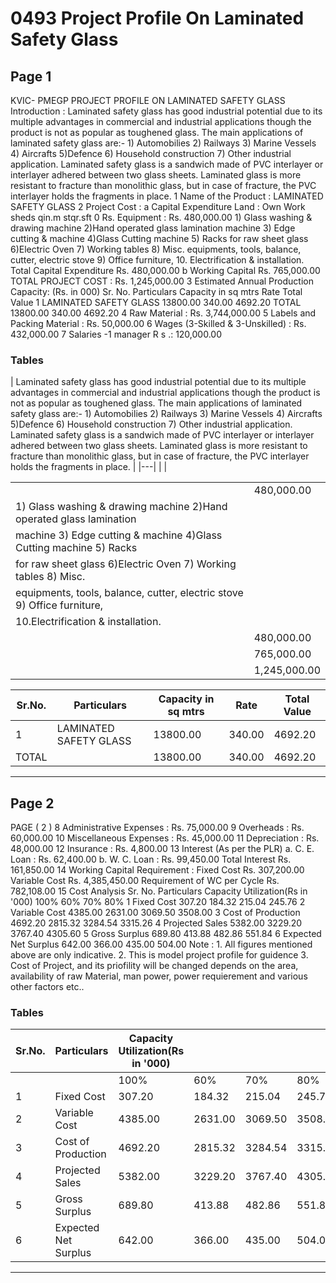 # 0493 Project Profile On Laminated Safety Glass

## Page 1

KVIC- PMEGP PROJECT PROFILE ON LAMINATED SAFETY GLASS Introduction : Laminated safety glass has good industrial potential due to its multiple advantages in commercial and industrial applications though the product is not as popular as toughened glass. The main applications of laminated safety glass are:- 1) Automobilies 2) Railways 3) Marine Vessels 4) Aircrafts 5)Defence 6) Household construction 7) Other industrial application. Laminated safety glass is a sandwich made of PVC interlayer or interlayer adhered between two glass sheets. Laminated glass is more resistant to fracture than monolithic glass, but in case of fracture, the PVC interlayer holds the fragments in place. 1 Name of the Product : LAMINATED SAFETY GLASS 2 Project Cost : a Capital Expenditure Land : Own Work sheds qin.m stqr.sft 0 Rs. Equipment : Rs. 480,000.00 1) Glass washing & drawing machine 2)Hand operated glass lamination machine 3) Edge cutting & machine 4)Glass Cutting machine 5) Racks for raw sheet glass 6)Electric Oven 7) Working tables 8) Misc. equipments, tools, balance, cutter, electric stove 9) Office furniture, 10. Electrification & installation. Total Capital Expenditure Rs. 480,000.00 b Working Capital Rs. 765,000.00 TOTAL PROJECT COST : Rs. 1,245,000.00 3 Estimated Annual Production Capacity: (Rs. in 000) Sr. No. Particulars Capacity in sq mtrs Rate Total Value 1 LAMINATED SAFETY GLASS 13800.00 340.00 4692.20 TOTAL 13800.00 340.00 4692.20 4 Raw Material : Rs. 3,744,000.00 5 Labels and Packing Material : Rs. 50,000.00 6 Wages (3-Skilled & 3-Unskilled) : Rs. 432,000.00 7 Salaries -1 manager R s .: 120,000.00

### Tables

| Laminated safety glass has good industrial potential due to its multiple advantages in commercial and
industrial applications though the product is not as popular as toughened glass. The main applications of
laminated safety glass are:- 1) Automobilies 2) Railways 3) Marine Vessels 4) Aircrafts 5)Defence 6)
Household construction 7) Other industrial application. Laminated safety glass is a sandwich made of
PVC interlayer or interlayer adhered between two glass sheets. Laminated glass is more resistant to
fracture than monolithic glass, but in case of fracture, the PVC interlayer holds the fragments in place. |
|---|
|  |

|  |  |
|---|---|
|  | 480,000.00 |
| 1) Glass washing & drawing machine 2)Hand operated glass lamination |  |
| machine 3) Edge cutting & machine 4)Glass Cutting machine 5) Racks |  |
| for raw sheet glass 6)Electric Oven 7) Working tables 8) Misc. |  |
| equipments, tools, balance, cutter, electric stove 9) Office furniture,
10.Electrification & installation. |  |
|  | 480,000.00 |
|  | 765,000.00 |
|  | 1,245,000.00 |

| Sr.No. | Particulars | Capacity in sq mtrs | Rate | Total Value |
|---|---|---|---|---|
| 1 | LAMINATED SAFETY GLASS | 13800.00 | 340.00 | 4692.20 |
| TOTAL |  | 13800.00 | 340.00 | 4692.20 |

---

## Page 2

PAGE ( 2 ) 8 Administrative Expenses : Rs. 75,000.00 9 Overheads : Rs. 60,000.00 10 Miscellaneous Expenses : Rs. 45,000.00 11 Depreciation : Rs. 48,000.00 12 Insurance : Rs. 4,800.00 13 Interest (As per the PLR) a. C. E. Loan : Rs. 62,400.00 b. W. C. Loan : Rs. 99,450.00 Total Interest Rs. 161,850.00 14 Working Capital Requirement : Fixed Cost Rs. 307,200.00 Variable Cost Rs. 4,385,450.00 Requirement of WC per Cycle Rs. 782,108.00 15 Cost Analysis Sr. No. Particulars Capacity Utilization(Rs in '000) 100% 60% 70% 80% 1 Fixed Cost 307.20 184.32 215.04 245.76 2 Variable Cost 4385.00 2631.00 3069.50 3508.00 3 Cost of Production 4692.20 2815.32 3284.54 3315.26 4 Projected Sales 5382.00 3229.20 3767.40 4305.60 5 Gross Surplus 689.80 413.88 482.86 551.84 6 Expected Net Surplus 642.00 366.00 435.00 504.00 Note : 1. All figures mentioned above are only indicative. 2. This is model project profile for guidence 3. Cost of Project, and its priofility will be changed depends on the area, availability of raw Material, man power, power requierement and various other factors etc..

### Tables

| Sr.No. | Particulars | Capacity Utilization(Rs in '000) |  |  |  |
|---|---|---|---|---|---|
|  |  | 100% | 60% | 70% | 80% |
| 1 | Fixed Cost | 307.20 | 184.32 | 215.04 | 245.76 |
| 2 | Variable Cost | 4385.00 | 2631.00 | 3069.50 | 3508.00 |
| 3 | Cost of Production | 4692.20 | 2815.32 | 3284.54 | 3315.26 |
| 4 | Projected Sales | 5382.00 | 3229.20 | 3767.40 | 4305.60 |
| 5 | Gross Surplus | 689.80 | 413.88 | 482.86 | 551.84 |
| 6 | Expected Net Surplus | 642.00 | 366.00 | 435.00 | 504.00 |

---
